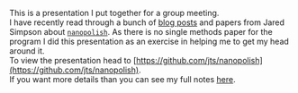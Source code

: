 This is a presentation I put together for a group meeting.  
I have recently read through a bunch of [blog posts](https://simpsonlab.github.io/blog/) 
and papers from 
Jared Simpson about [`nanopolish`](https://github.com/jts/nanopolish). 
As there is no single methods 
paper for the program I did this presentation as an exercise in 
helping me to get my head around it.  
To view the presentation head to [https://github.com/jts/nanopolish](https://github.com/jts/nanopolish).  
If you want more details than you can see my full notes [here](https://github.com/mbhall88/reveal_presentations/tree/gh-pages/nanopolish/nanopolish_notes.html).